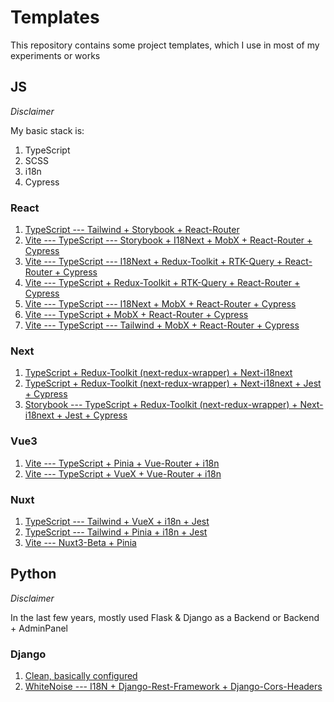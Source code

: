 # Templates
This repository contains some project templates, which I use in most of my experiments or works

## JS

*Disclaimer*

My basic stack is:
1. TypeScript
2. SCSS
3. i18n
4. Cypress

### React
1. [TypeScript --- Tailwind + Storybook + React-Router](https://github.com/OneEyed1366/templates/tree/react-tailwind-storybook-router)
2. [Vite --- TypeScript --- Storybook + I18Next + MobX + React-Router + Cypress](https://github.com/OneEyed1366/templates/tree/vite-react-typescript-storybook-i18n-mobx-router-cypress)
3. [Vite --- TypeScript --- I18Next + Redux-Toolkit + RTK-Query + React-Router + Cypress](https://github.com/OneEyed1366/templates/tree/vite-react-typescript-i18n-redux_toolkit-router-cypress)
4. [Vite --- TypeScript + Redux-Toolkit + RTK-Query + React-Router + Cypress](https://github.com/OneEyed1366/templates/tree/vite-react-typescript-redux_toolkit-router-cypress)
5. [Vite --- TypeScript --- I18Next + MobX + React-Router + Cypress](https://github.com/OneEyed1366/templates/tree/vite-react-typescript-i18n-mobx-router-cypress)
6. [Vite --- TypeScript + MobX + React-Router + Cypress](https://github.com/OneEyed1366/templates/tree/vite-react-typescript-mobx-router-cypress)
7. [Vite --- TypeScript --- Tailwind  + MobX + React-Router + Cypress](https://github.com/OneEyed1366/templates/tree/vite-react-typescript-tailwind-mobx-router-cypress)

### Next
1. [TypeScript + Redux-Toolkit (next-redux-wrapper) + Next-i18next](https://github.com/OneEyed1366/templates/tree/next-typescript-redux_toolkit-i18next)
2. [TypeScript + Redux-Toolkit (next-redux-wrapper) + Next-i18next + Jest + Cypress](https://github.com/OneEyed1366/templates/tree/next-typescript-redux_toolkit-i18next-jest-cypress)
3. [Storybook --- TypeScript + Redux-Toolkit (next-redux-wrapper) + Next-i18next + Jest + Cypress](https://github.com/OneEyed1366/templates/tree/next-typescript-storybook-redux_toolkit-i18n-jest-cypress)

### Vue3
1. [Vite --- TypeScript + Pinia + Vue-Router + i18n](https://github.com/OneEyed1366/templates/tree/vite-vue3-typescript-pinia-router-i18n)
2. [Vite --- TypeScript + VueX + Vue-Router + i18n](https://github.com/OneEyed1366/templates/tree/vite-vue3-typescipt-vuex-i18n)

### Nuxt
1. [TypeScript --- Tailwind + VueX + i18n + Jest](https://github.com/OneEyed1366/templates/tree/nuxt-tailwind-vuex-i18n-jest)
2. [TypeScript --- Tailwind + Pinia + i18n + Jest](https://github.com/OneEyed1366/templates/tree/nuxt-tailwind-pinia-i18n)
3. [Vite --- Nuxt3-Beta + Pinia](https://github.com/OneEyed1366/templates/tree/vite-nuxt3-pinia)

## Python

*Disclaimer*

In the last few years, mostly used Flask & Django as a Backend or Backend + AdminPanel

### Django
1. [Clean, basically configured](https://github.com/OneEyed1366/templates/tree/python-django-clean)
2. [WhiteNoise --- I18N + Django-Rest-Framework + Django-Cors-Headers](https://github.com/OneEyed1366/templates/tree/python-django-i18n-rest-cors)
